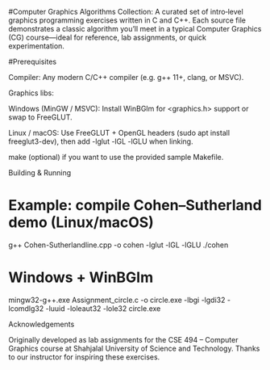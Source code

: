 #Computer Graphics Algorithms Collection:
A curated set of intro‑level graphics programming exercises written in C and C++.  Each source file demonstrates a classic algorithm you’ll meet in a typical Computer Graphics (CG) course—ideal for reference, lab assignments, or quick experimentation.


#Prerequisites

Compiler: Any modern C/C++ compiler (e.g. g++ 11+, clang, or MSVC).

Graphics libs:

Windows (MinGW / MSVC): Install WinBGIm for <graphics.h> support or swap to FreeGLUT.

Linux / macOS: Use FreeGLUT + OpenGL headers (sudo apt install freeglut3-dev), then add -lglut -lGL -lGLU when linking.

make (optional) if you want to use the provided sample Makefile.


Building & Running

# Example: compile Cohen–Sutherland demo (Linux/macOS)
g++ Cohen-Sutherlandline.cpp -o cohen -lglut -lGL -lGLU
./cohen

# Windows + WinBGIm
mingw32-g++.exe Assignment_circle.c -o circle.exe -lbgi -lgdi32 -lcomdlg32 -luuid -loleaut32 -lole32
circle.exe

Acknowledgements

Originally developed as lab assignments for the CSE 494 – Computer Graphics course at Shahjalal University of Science and Technology.  Thanks to our instructor for inspiring these exercises.




